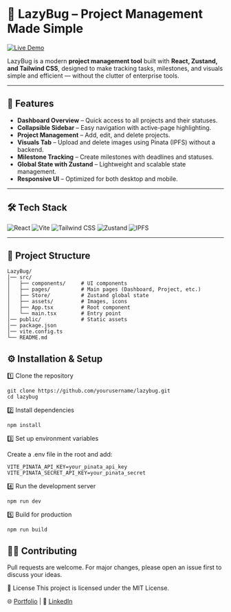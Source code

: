 # 🐞 LazyBug – Project Management Made Simple
[![Live Demo](https://img.shields.io/badge/LIVE-DEMO-green?style=for-the-badge)](https://lazybug.vercel.app)


LazyBug is a modern **project management tool** built with **React, Zustand, and Tailwind CSS**, designed to make tracking tasks, milestones, and visuals simple and efficient — without the clutter of enterprise tools.

---

## 🚀 Features
- **Dashboard Overview** – Quick access to all projects and their statuses.
- **Collapsible Sidebar** – Easy navigation with active-page highlighting.
- **Project Management** – Add, edit, and delete projects.
- **Visuals Tab** – Upload and delete images using Pinata (IPFS) without a backend.
- **Milestone Tracking** – Create milestones with deadlines and statuses.
- **Global State with Zustand** – Lightweight and scalable state management.
- **Responsive UI** – Optimized for both desktop and mobile.

---

## 🛠 Tech Stack
![React](https://img.shields.io/badge/React-61DAFB?style=for-the-badge&logo=react&logoColor=white)
 ![Vite](https://img.shields.io/badge/Vite-646CFF?style=for-the-badge&logo=vite&logoColor=white)
 ![Tailwind CSS](https://img.shields.io/badge/TailwindCSS-38B2AC?style=for-the-badge&logo=tailwind-css&logoColor=white)
 ![Zustand](https://img.shields.io/badge/Zustand-181717?style=for-the-badge&logo=zustand&logoColor=white)
 ![IPFS](https://img.shields.io/badge/IPFS-65C2CB?style=for-the-badge&logo=ipfs&logoColor=white)


---

## 📂 Project Structure
```plaintext
LazyBug/
│── src/
│   ├── components/     # UI components
│   ├── pages/          # Main pages (Dashboard, Project, etc.)
│   ├── Store/          # Zustand global state
│   ├── assets/         # Images, icons
│   ├── App.tsx         # Root component
│   └── main.tsx        # Entry point
│── public/             # Static assets
│── package.json
│── vite.config.ts
└── README.md

```

## ⚙️ Installation & Setup

1️⃣ Clone the repository
```
git clone https://github.com/yourusername/lazybug.git
cd lazybug
```

2️⃣ Install dependencies
```
npm install
``` 

3️⃣ Set up environment variables

Create a .env file in the root and add:
```
VITE_PINATA_API_KEY=your_pinata_api_key
VITE_PINATA_SECRET_API_KEY=your_pinata_secret
```
4️⃣ Run the development server
```
npm run dev
```
5️⃣ Build for production
```
npm run build
```



## 🧑‍💻 Contributing
Pull requests are welcome. For major changes, please open an issue first to discuss your ideas.





📜 License
This project is licensed under the MIT License.


🌐 [Portfolio](https://portfolio-zoherkhan26s-projects.vercel.app/) | 💼 [LinkedIn](https://linkedin.com/in/your-profile)
